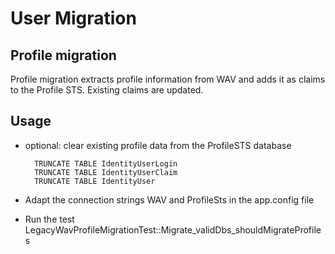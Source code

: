 ﻿User Migration
==============

Profile migration
-----------------

Profile migration extracts profile information from WAV and adds it as claims to the Profile STS.
Existing claims are updated.

Usage
-----

* optional: clear existing profile data from the ProfileSTS database

        TRUNCATE TABLE IdentityUserLogin
        TRUNCATE TABLE IdentityUserClaim
        TRUNCATE TABLE IdentityUser

* Adapt the connection strings WAV and ProfileSts in the app.config file
* Run the test LegacyWavProfileMigrationTest::Migrate_validDbs_shouldMigrateProfiles

